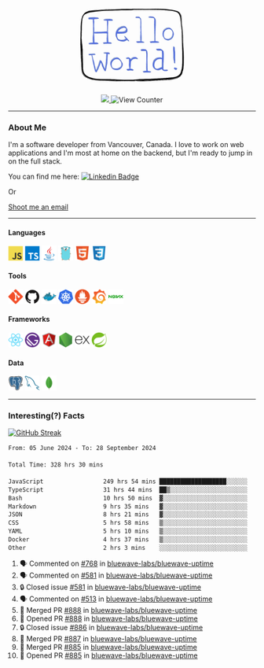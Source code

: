 <div align="center">
    <img src="./img/hello_world.webp" height="200px" width="">
    <div>
        <a href="https://www.linkedin.com/in/ajhollid">
            <img src="https://img.shields.io/badge/LinkedIn-blue"/>
        </a>
        <img src="https://komarev.com/ghpvc/?username=ajhollid&color=yellow" alt="View Counter">
    </div>
</div>

---

### About Me

I'm a software developer from Vancouver, Canada. I love to work on web applications and I'm most at home on the backend, but I'm ready to jump in on the full stack.

You can find me here: [![Linkedin Badge](https://img.shields.io/badge/-ajhollid-blue?style=flat&logo=Linkedin&logoColor=white)](https://www.linkedin.com/in/ajhollid)

Or

[Shoot me an email](mailto:ajhollid@gmail.com)

---

#### Languages

<div>
    <img src="./img/devicons/javascript-original.svg" width=30 height=30 alt="JavaScript">
    <img src="/img/devicons/typescript-original.svg" width=30 height=30 alt="TypeScript">
    <img src="./img/devicons/java-original.svg" width=30 height=30 alt="Java">
    <img src="./img/devicons/go-original.svg" width=30 height=30 alt="Golang">
    <img src="./img/devicons/html5-original.svg" width=30 height=30 alt="HTML 5">
    <img src="./img/devicons/css3-original.svg" width=30 height=30 alt="CSS 3">
</div>

#### Tools

<div>
    <img src="./img/devicons/git-original.svg" width=30 height=30 alt="Git">
    <img src="./img/devicons/github-original.svg" width=30 height=30 alt="Github">
    <img src="./img/devicons/docker-original.svg" width=30 
    height=30 alt="Docker">
    <img src="./img/devicons/kubernetes-original.svg" width=30 height=30 alt="K8">
    <img src="./img/devicons/prometheus-original.svg" width=30 height=30 alt="Prometheus">
    <img src="./img/devicons/grafana-original.svg" width=30 height=30 alt="Grafana">
    <img src="./img/devicons/nginx-original.svg" width=30 height=30 alt="Nginx">
</div>

#### Frameworks

<div>
    <img src="./img/devicons/react-original.svg" width=30 height=30 alt="React">
    <img src="./img/devicons/gatsby-original.svg" width=30 height=30 alt="Gatsby">
    <img src="./img/devicons/angularjs-original.svg" width=30 height=30 alt="AngularJS">
    <img src="./img/devicons/nodejs-original.svg" width=30 height=30 alt="NodeJS">
    <img src="./img/devicons/express-original.svg" width=30 height=30 alt="Express">
    <img src="./img/devicons/spring-original.svg" width=30 height=30 alt="Spring">
</div>

#### Data

<div>
    <img src="./img/devicons/postgresql-original.svg" width=30 height=30 alt="Postgresql">
    <img src="./img/devicons/mysql-original.svg" width=30 height=30 alt="Mysql">
    <img src="./img/devicons/mongodb-original.svg" width=30 height=30 alt="MongoDB">
</div>

---

### Interesting(?) Facts

[![GitHub Streak](http://github-readme-streak-stats.herokuapp.com?user=ajhollid)](https://git.io/streak-stats)

 <!--START_SECTION:waka-->

```txt
From: 05 June 2024 - To: 28 September 2024

Total Time: 328 hrs 30 mins

JavaScript                 249 hrs 54 mins ███████████████████░░░░░░   75.60 %
TypeScript                 31 hrs 44 mins  ██▒░░░░░░░░░░░░░░░░░░░░░░   09.60 %
Bash                       10 hrs 50 mins  ▓░░░░░░░░░░░░░░░░░░░░░░░░   03.28 %
Markdown                   9 hrs 35 mins   ▓░░░░░░░░░░░░░░░░░░░░░░░░   02.90 %
JSON                       8 hrs 21 mins   ▓░░░░░░░░░░░░░░░░░░░░░░░░   02.53 %
CSS                        5 hrs 58 mins   ▒░░░░░░░░░░░░░░░░░░░░░░░░   01.81 %
YAML                       5 hrs 10 mins   ▒░░░░░░░░░░░░░░░░░░░░░░░░   01.56 %
Docker                     4 hrs 37 mins   ▒░░░░░░░░░░░░░░░░░░░░░░░░   01.40 %
Other                      2 hrs 3 mins    ░░░░░░░░░░░░░░░░░░░░░░░░░   00.62 %
```

<!--END_SECTION:waka-->


<!--START_SECTION:activity-->
1. 🗣 Commented on [#768](https://github.com/bluewave-labs/bluewave-uptime/issues/768#issuecomment-2381398241) in [bluewave-labs/bluewave-uptime](https://github.com/bluewave-labs/bluewave-uptime)
2. 🗣 Commented on [#581](https://github.com/bluewave-labs/bluewave-uptime/issues/581#issuecomment-2381332769) in [bluewave-labs/bluewave-uptime](https://github.com/bluewave-labs/bluewave-uptime)
3. 🔒 Closed issue [#581](https://github.com/bluewave-labs/bluewave-uptime/issues/581) in [bluewave-labs/bluewave-uptime](https://github.com/bluewave-labs/bluewave-uptime)
4. 🗣 Commented on [#513](https://github.com/bluewave-labs/bluewave-uptime/issues/513#issuecomment-2381330827) in [bluewave-labs/bluewave-uptime](https://github.com/bluewave-labs/bluewave-uptime)
5. 🎉 Merged PR [#888](https://github.com/bluewave-labs/bluewave-uptime/pull/888) in [bluewave-labs/bluewave-uptime](https://github.com/bluewave-labs/bluewave-uptime)
6. 💪 Opened PR [#888](https://github.com/bluewave-labs/bluewave-uptime/pull/888) in [bluewave-labs/bluewave-uptime](https://github.com/bluewave-labs/bluewave-uptime)
7. 🔒 Closed issue [#886](https://github.com/bluewave-labs/bluewave-uptime/issues/886) in [bluewave-labs/bluewave-uptime](https://github.com/bluewave-labs/bluewave-uptime)
8. 🎉 Merged PR [#887](https://github.com/bluewave-labs/bluewave-uptime/pull/887) in [bluewave-labs/bluewave-uptime](https://github.com/bluewave-labs/bluewave-uptime)
9. 🎉 Merged PR [#885](https://github.com/bluewave-labs/bluewave-uptime/pull/885) in [bluewave-labs/bluewave-uptime](https://github.com/bluewave-labs/bluewave-uptime)
10. 💪 Opened PR [#885](https://github.com/bluewave-labs/bluewave-uptime/pull/885) in [bluewave-labs/bluewave-uptime](https://github.com/bluewave-labs/bluewave-uptime)
<!--END_SECTION:activity-->
